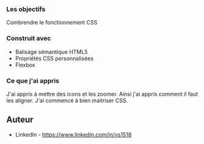 

### Les objectifs

Combrendre le fonctionnement CSS

### Construit avec

- Balisage sémantique HTML5
- Propriétés CSS personnalisées
- Flexbox

### Ce que j'ai appris

J'ai appris à mettre des icons et les zoomer. Ainsi j'ai appris comment il faut les aligner. J'ai commencé à bien maitriser CSS.


## Auteur

- LinkedIn - https://www.linkedin.com/in/vs1518

